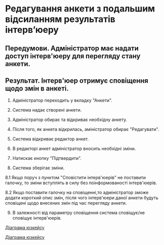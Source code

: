 # Редагування анкети з подальшим відсиланням результатів інтерв’юеру

## Передумови. Адміністратор має надати доступ інтерв'юеру для перегляду стану анкети.

## Результат. Інтерв'юер отримує сповіщення щодо змін в анкеті.

1. Адміністратор переходить у вкладку "Анкети".

2. Система надає створені анкети.

3. Адміністратор обирає та відкриває необхідну анкету.

4. Після того, як анкета відкрилась, аміністратор обирає "Редагувати".

5. Система відкриває редактор анкет.

6. В редакторі анкет адміністратор вносить необхідні зміни.

7. Натискає кнопку "Підтвердити".

8. Система зберігає зміни.

8.1 Якщо поруч з пунктом "Сповістити інтерв'юерів" не поставити галочку, то зміни вступлять в силу без поінформованості інтерв'юерів. 

8.2 Якщо поставити галочку на сповіщенні,то адміністратор зможе додати короткий опис змін, після чого інтерв'юери даної анкети будуть сповіщені щодо внесених змін під час перегляду анкети.  

9. В залежності від параметру сповіщення система сповіщує/не сповіщує інтерв'юерів.

[Діаграма юзкейсу](https://github.com/ip-85/System-Dynamics/blob/master/Doc/UMLDiagrams/scenarios/admin/Diagrams/UC3%20-%20Forms%20Editing.md)

[Діаграма юзкейсу](https://github.com/ip-85/System-Dynamics/blob/master/Doc/UMLDiagrams/scenarios/admin/Diagrams/UC4%20-%20Roles%20Simulation.md)
